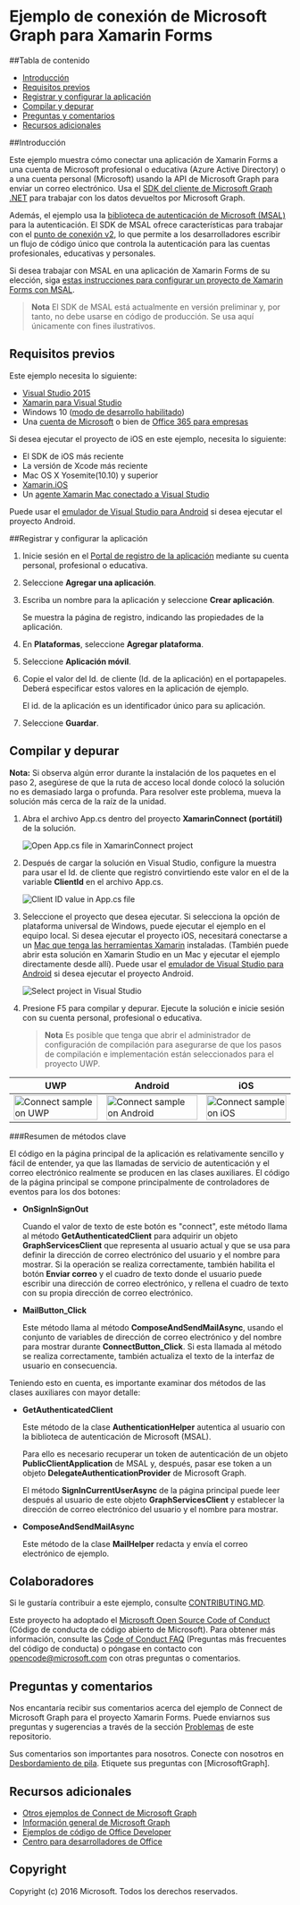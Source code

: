 # Ejemplo de conexión de Microsoft Graph para Xamarin Forms

##Tabla de contenido

* [Introducción](#introducción)
* [Requisitos previos](#requisitos-previos)
* [Registrar y configurar la aplicación](#registrar-y-configurar-la-aplicación)
* [Compilar y depurar](#compilar-y-depurar)
* [Preguntas y comentarios](#preguntas-y-comentarios)
* [Recursos adicionales](#recursos-adicionales)

<a name="introduction"></a>
##Introducción

Este ejemplo muestra cómo conectar una aplicación de Xamarin Forms a una cuenta de Microsoft profesional o educativa (Azure Active Directory) o a una cuenta personal (Microsoft) usando la API de Microsoft Graph para enviar un correo electrónico. Usa el [SDK del cliente de Microsoft Graph .NET](https://github.com/microsoftgraph/msgraph-sdk-dotnet) para trabajar con los datos devueltos por Microsoft Graph.

Además, el ejemplo usa la [biblioteca de autenticación de Microsoft (MSAL)](https://www.nuget.org/packages/Microsoft.Identity.Client/) para la autenticación. El SDK de MSAL ofrece características para trabajar con el [punto de conexión v2](https://msdn.microsoft.com/office/office365/howto/authenticate-Office-365-APIs-using-v2), lo que permite a los desarrolladores escribir un flujo de código único que controla la autenticación para las cuentas profesionales, educativas y personales.

Si desea trabajar con MSAL en una aplicación de Xamarin Forms de su elección, siga [estas instrucciones para configurar un proyecto de Xamarin Forms con MSAL](https://github.com/microsoftgraph/xamarin-csharp-connect-sample/wiki/Set-up-a-Xamarin-Forms-project-to-use-the-MSAL-.NET-SDK).

 > **Nota** El SDK de MSAL está actualmente en versión preliminar y, por tanto, no debe usarse en código de producción. Se usa aquí únicamente con fines ilustrativos.


<a name="prerequisites"></a>
## Requisitos previos ##

Este ejemplo necesita lo siguiente:  

  * [Visual Studio 2015](https://www.visualstudio.com/downloads) 
  * [Xamarin para Visual Studio](https://www.xamarin.com/visual-studio)
  * Windows 10 ([modo de desarrollo habilitado](https://msdn.microsoft.com/library/windows/apps/xaml/dn706236.aspx))
  * Una [cuenta de Microsoft](https://www.outlook.com) o bien de [Office 365 para empresas](https://msdn.microsoft.com/office/office365/howto/setup-development-environment#bk_Office365Account)

Si desea ejecutar el proyecto de iOS en este ejemplo, necesita lo siguiente:

  * El SDK de iOS más reciente
  * La versión de Xcode más reciente
  * Mac OS X Yosemite(10.10) y superior 
  * [Xamarin.iOS](https://developer.xamarin.com/guides/ios/getting_started/installation/mac/)
  * Un [agente Xamarin Mac conectado a Visual Studio](https://developer.xamarin.com/guides/ios/getting_started/installation/windows/connecting-to-mac/)

Puede usar el [emulador de Visual Studio para Android](https://www.visualstudio.com/features/msft-android-emulator-vs.aspx) si desea ejecutar el proyecto Android.

<a name="register"></a>
##Registrar y configurar la aplicación

1. Inicie sesión en el [Portal de registro de la aplicación](https://apps.dev.microsoft.com/) mediante su cuenta personal, profesional o educativa.
2. Seleccione **Agregar una aplicación**.
3. Escriba un nombre para la aplicación y seleccione **Crear aplicación**.
    
    Se muestra la página de registro, indicando las propiedades de la aplicación.
 
4. En **Plataformas**, seleccione **Agregar plataforma**.
5. Seleccione **Aplicación móvil**.
6. Copie el valor del Id. de cliente (Id. de la aplicación) en el portapapeles. Deberá especificar estos valores en la aplicación de ejemplo.

    El id. de la aplicación es un identificador único para su aplicación.

7. Seleccione **Guardar**.

<a name="build"></a>
## Compilar y depurar ##

**Nota:** Si observa algún error durante la instalación de los paquetes en el paso 2, asegúrese de que la ruta de acceso local donde colocó la solución no es demasiado larga o profunda. Para resolver este problema, mueva la solución más cerca de la raíz de la unidad.

1. Abra el archivo App.cs dentro del proyecto **XamarinConnect (portátil)** de la solución.

    ![](../readme-images/Appdotcs.png "Open App.cs file in XamarinConnect project")

2. Después de cargar la solución en Visual Studio, configure la muestra para usar el Id. de cliente que registró convirtiendo este valor en el de la variable **ClientId** en el archivo App.cs.


    ![](../readme-images/appId.png "Client ID value in App.cs file")

3. Seleccione el proyecto que desea ejecutar. Si selecciona la opción de plataforma universal de Windows, puede ejecutar el ejemplo en el equipo local. Si desea ejecutar el proyecto iOS, necesitará conectarse a un [Mac que tenga las herramientas Xamarin](https://developer.xamarin.com/guides/ios/getting_started/installation/windows/connecting-to-mac/) instaladas. (También puede abrir esta solución en Xamarin Studio en un Mac y ejecutar el ejemplo directamente desde allí). Puede usar el [emulador de Visual Studio para Android](https://www.visualstudio.com/features/msft-android-emulator-vs.aspx) si desea ejecutar el proyecto Android. 

    ![](../readme-images/SelectProject.png "Select project in Visual Studio")

4. Presione F5 para compilar y depurar. Ejecute la solución e inicie sesión con su cuenta personal, profesional o educativa.
    > **Nota** Es posible que tenga que abrir el administrador de configuración de compilación para asegurarse de que los pasos de compilación e implementación están seleccionados para el proyecto UWP.

| UWP | Android | iOS |
| --- | ------- | ----|
| <img src="/readme-images/UWP.png" alt="Connect sample on UWP" width="100%" /> | <img src="/readme-images/Droid.png" alt="Connect sample on Android" width="100%" /> | <img src="/readme-images/iOS.png" alt="Connect sample on iOS" width="100%" /> |

###Resumen de métodos clave

El código en la página principal de la aplicación es relativamente sencillo y fácil de entender, ya que las llamadas de servicio de autenticación y el correo electrónico realmente se producen en las clases auxiliares. El código de la página principal se compone principalmente de controladores de eventos para los dos botones:

- **OnSignInSignOut**
    
    Cuando el valor de texto de este botón es "connect", este método llama al método **GetAuthenticatedClient** para adquirir un objeto **GraphServicesClient** que representa al usuario actual y que se usa para definir la dirección de correo electrónico del usuario y el nombre para mostrar. Si la operación se realiza correctamente, también habilita el botón **Enviar correo** y el cuadro de texto donde el usuario puede escribir una dirección de correo electrónico, y rellena el cuadro de texto con su propia dirección de correo electrónico.

- **MailButton_Click**
    
    Este método llama al método **ComposeAndSendMailAsync**, usando el conjunto de variables de dirección de correo electrónico y del nombre para mostrar durante **ConnectButton_Click**. Si esta llamada al método se realiza correctamente, también actualiza el texto de la interfaz de usuario en consecuencia.

Teniendo esto en cuenta, es importante examinar dos métodos de las clases auxiliares con mayor detalle:

- **GetAuthenticatedClient**
    
    Este método de la clase **AuthenticationHelper** autentica al usuario con la biblioteca de autenticación de Microsoft (MSAL).

    Para ello es necesario recuperar un token de autenticación de un objeto **PublicClientApplication** de MSAL y, después, pasar ese token a un objeto **DelegateAuthenticationProvider** de Microsoft Graph.

    El método **SignInCurrentUserAsync** de la página principal puede leer después al usuario de este objeto **GraphServicesClient** y establecer la dirección de correo electrónico del usuario y el nombre para mostrar.

- **ComposeAndSendMailAsync**

    Este método de la clase **MailHelper** redacta y envía el correo electrónico de ejemplo.

<a name="contributing"></a>
## Colaboradores ##

Si le gustaría contribuir a este ejemplo, consulte [CONTRIBUTING.MD](/CONTRIBUTING.md).

Este proyecto ha adoptado el [Microsoft Open Source Code of Conduct](https://opensource.microsoft.com/codeofconduct/) (Código de conducta de código abierto de Microsoft). Para obtener más información, consulte las [Code of Conduct FAQ](https://opensource.microsoft.com/codeofconduct/faq/) (Preguntas más frecuentes del código de conducta) o póngase en contacto con [opencode@microsoft.com](mailto:opencode@microsoft.com) con otras preguntas o comentarios.

<a name="questions"></a>
## Preguntas y comentarios

Nos encantaría recibir sus comentarios acerca del ejemplo de Connect de Microsoft Graph para el proyecto Xamarin Forms. Puede enviarnos sus preguntas y sugerencias a través de la sección [Problemas](https://github.com/MicrosoftGraph/xamarin-csharp-connect-sample/issues) de este repositorio.

Sus comentarios son importantes para nosotros. Conecte con nosotros en [Desbordamiento de pila](http://stackoverflow.com/questions/tagged/office365+or+microsoftgraph). Etiquete sus preguntas con [MicrosoftGraph].

<a name="additional-resources"></a>
## Recursos adicionales ##

- [Otros ejemplos de Connect de Microsoft Graph](https://github.com/MicrosoftGraph?utf8=%E2%9C%93&query=-Connect)
- [Información general de Microsoft Graph](http://graph.microsoft.io)
- [Ejemplos de código de Office Developer](http://dev.office.com/code-samples)
- [Centro para desarrolladores de Office](http://dev.office.com/)


## Copyright
Copyright (c) 2016 Microsoft. Todos los derechos reservados.

